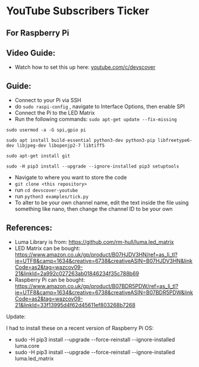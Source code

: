# YouTube Subscribers Ticker
## For Raspberry Pi

## Video Guide:
- Watch how to set this up here: [youtube.com/c/devscover](youtube.com/c/devscover)

## Guide:
- Connect to your Pi via SSH
- do `sudo raspi-config` , navigate to Interface Options, then enable SPI
- Connect the Pi to the LED Matrix
- Run the following commands:
```sudo apt-get update --fix-missing```

```sudo usermod -a -G spi,gpio pi```

```sudo apt install build-essential python3-dev python3-pip libfreetype6-dev libjpeg-dev libopenjp2-7 libtiff5```

```sudo apt-get install git```

```sudo -H pip3 install --upgrade --ignore-installed pip3 setuptools```
- Navigate to where you want to store the code
- ```git clone <this repository>```
- run `cd devscover-youtube`
- run ```python3 examples/tick.py```
- To alter to be your own channel name, edit the text inside the file using something like nano, then change the channel ID to be your own

## References:

- Luma Library is from: https://github.com/rm-hull/luma.led_matrix
- LED Matrix can be bought: https://www.amazon.co.uk/gp/product/B07HJDV3HN/ref=as_li_tl?ie=UTF8&camp=1634&creative=6738&creativeASIN=B07HJDV3HN&linkCode=as2&tag=wazcov09-21&linkId=2a992c027263ab01846234f35c788b69
- Raspberry Pi can be bought: https://www.amazon.co.uk/gp/product/B07BDR5PDW/ref=as_li_tl?ie=UTF8&camp=1634&creative=6738&creativeASIN=B07BDR5PDW&linkCode=as2&tag=wazcov09-21&linkId=33f13995d4f62d45611ef803268b7268

Update:

I had to install these on a recent version of Raspberry Pi OS:
- sudo -H pip3 install --upgrade --force-reinstall --ignore-installed luma.core
- sudo -H pip3 install --upgrade --force-reinstall --ignore-installed luma.led_matrix
